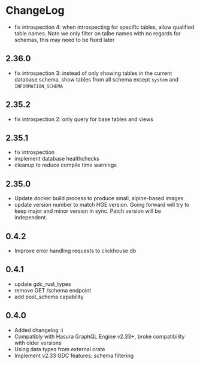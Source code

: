 # ChangeLog

- fix introspection 4: when introspecting for specific tables, allow qualified table names. Note we only filter on talbe names with no regards for schemas, this may need to be fixed later

## 2.36.0

- fix introspection 3: instead of only showing tables in the current database schema, show tables from all schema except `system` and `INFORMATION_SCHEMA`

## 2.35.2

- fix introspection 2: only query for base tables and views

## 2.35.1

- fix introspection
- implement database healthchecks
- cleanup to reduce compile time warnings

## 2.35.0

- Update docker build process to produce small, alpine-based images
- update version number to match HGE version. Going forward will try to keep major and minor version in sync. Patch version will be independent.

## 0.4.2

- Improve error handling requests to clickhouse db

## 0.4.1

- update gdc_rust_types
- remove GET /schema endpoint
- add post_schema capability

## 0.4.0

- Added changelog :)
- Compatibly with Hasura GraphQL Engine v2.33+, broke compatibility with older versions
- Using data types from external crate
- Implement v2.33 GDC features: schema filtering
